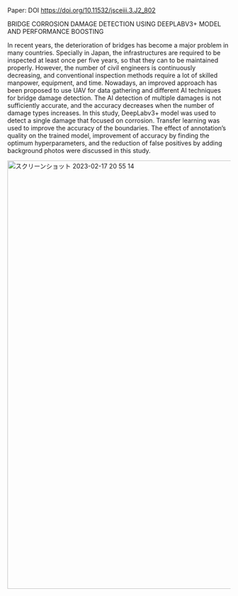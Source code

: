 Paper: DOI https://doi.org/10.11532/jsceiii.3.J2_802

BRIDGE CORROSION DAMAGE DETECTION USING DEEPLABV3+ MODEL AND PERFORMANCE BOOSTING

In recent years, the deterioration of bridges has become a major problem in many countries. Specially in Japan, the infrastructures are required to be inspected at least once per five years, so that they can to be maintained properly. However, the number of civil engineers is continuously decreasing, and conventional inspection methods require a lot of skilled manpower, equipment, and time. Nowadays, an improved approach has been proposed to use UAV for data gathering and different AI techniques for bridge damage detection. The AI detection of multiple damages is not sufficiently accurate, and the accuracy decreases when the number of damage types increases. In this study, DeepLabv3+ model was used to detect a single damage that focused on corrosion. Transfer learning was used to improve the accuracy of the boundaries. The effect of annotation’s quality on the trained model, improvement of accuracy by finding the optimum hyperparameters, and the reduction of false positives by adding background photos were discussed in this study.

<img width="967" alt="スクリーンショット 2023-02-17 20 55 14" src="https://user-images.githubusercontent.com/65549294/219647487-f24eeb96-5532-44ed-96a5-b1da002a6a92.png">
